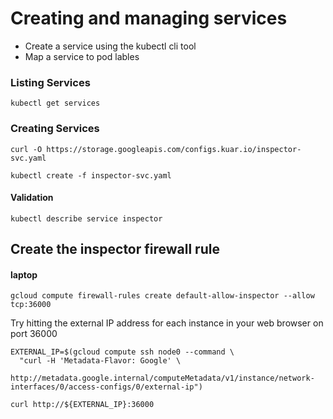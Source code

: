 # Creating and managing services

* Create a service using the kubectl cli tool
* Map a service to pod lables

### Listing Services

```
kubectl get services
```

### Creating Services

```
curl -O https://storage.googleapis.com/configs.kuar.io/inspector-svc.yaml
```

```
kubectl create -f inspector-svc.yaml
```

#### Validation
```
kubectl describe service inspector
```

## Create the inspector firewall rule

#### laptop

```
gcloud compute firewall-rules create default-allow-inspector --allow tcp:36000
```

Try hitting the external IP address for each instance in your web browser on port 36000

```
EXTERNAL_IP=$(gcloud compute ssh node0 --command \
  "curl -H 'Metadata-Flavor: Google' \
   http://metadata.google.internal/computeMetadata/v1/instance/network-interfaces/0/access-configs/0/external-ip")
```

```
curl http://${EXTERNAL_IP}:36000
```
